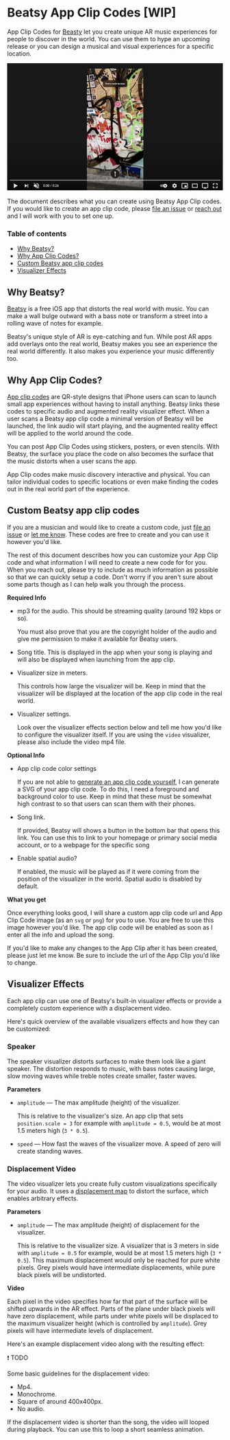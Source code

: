# Beatsy App Clip Codes [WIP]

App Clip Codes for [Beasty][app] let you create unique AR music experiences for people to discover in the world. You can use them to hype an upcoming release or you can design a musical and visual experiences for a specific location.

<div align="center"> 
    <a href="https://youtu.be/5iWi_Kd7rfw">
        <img src="images/video-thumb.png">
    </a>
</div>

The document describes what you can create using Beatsy App Clip codes. If you would like to create an app clip code, please [file an issue][issues] or [reach out][contact] and I will work with you to set one up.

### Table of contents

- [Why Beatsy?](#why-beatsy)
- [Why App Clip Codes?](#why-app-clip-codes)
- [Custom Beatsy app clip codes](#custom-beatsy-app-clip-codes)
- [Visualizer Effects](#visualizer-effects)

## Why Beatsy?

[Beatsy][app] is a free iOS app that distorts the real world with music. You can make a wall bulge outward with a bass note or transform a street into a rolling wave of notes for example.

Beatsy's unique style of AR is eye-catching and fun. While post AR apps add overlays onto the real world, Beatsy makes you see an experience the real world differently. It also makes you experience your music differently too.

## Why App Clip Codes?

[App clip codes](https://developer.apple.com/design/human-interface-guidelines/app-clips/overview/app-clip-codes/) are QR-style designs that iPhone users can scan to launch small app experiences without having to install anything. Beatsy links these codes to specific audio and augmented reality visualizer effect. When a user scans a Beatsy app clip code a minimal version of Beatsy will be launched, the link audio will start playing, and the augmented reality effect will be applied to the world around the code.

You can post App Clip Codes using stickers, posters, or even stencils. With Beatsy, the surface you place the code on also becomes the surface that the music distorts when a user scans the app.

App Clip codes make music discovery interactive and physical. You can tailor individual codes to specific locations or even make finding the codes out in the real world part of the experience.


## Custom Beatsy app clip codes

If you are a musician and would like to create a custom code, just [file an issue][issues] or [let me know][contact]. These codes are free to create and you can use it however you'd like.

The rest of this document describes how you can customize your App Clip code and what information I will need to create a new code for for you. When you reach out, please try to include as much information as possible so that we can quickly setup a code. Don't worry if you aren't sure about some parts though as I can help walk you through the process.

**Required Info**

- mp3 for the audio. This should be streaming quality (around 192 kbps or so).

    You must also prove that you are the copyright holder of the audio and give me permission to make it available for Beatsy users. 

- Song title. This is displayed in the app when your song is playing and will also be displayed when launching from the app clip.

- Visualizer size in meters.

    This controls how large the visualizer will be. Keep in mind that the visualizer will be displayed at the location of the app clip code in the real world.

- Visualizer settings.

    Look over the visualizer effects section below and tell me how you'd like to configure the visualizer itself. If you are using the `video` visualizer, please also include the video mp4 file.


**Optional Info**

- App clip code color settings

    If you are not able to [generate an app clip code yourself](https://developer.apple.com/documentation/app_clips/creating_app_clip_codes/creating_app_clip_codes_with_the_app_clip_code_generator), I can generate a SVG of your app clip code. To do this, I need a foreground and background color to use. Keep in mind that these must be somewhat high contrast to so that users can scan them with their phones.

- Song link.

    If provided, Beatsy will shows a button in the bottom bar that opens this link. You can use this to link to your homepage or primary social media account, or to a webpage for the specific song

- Enable spatial audio?

    If enabled, the music will be played as if it were coming from the position of the visualizer in the world. Spatial audio is disabled by default.

**What you get**

Once everything looks good, I will share a custom app clip code url and App Clip Code image (as an `svg` or `png`) for you to use. You are free to use this image however you'd like. The app clip code will be enabled as soon as I enter all the info and upload the song.

If you'd like to make any changes to the App Clip after it has been created, please just let me know. Be sure to include the url of the App Clip you'd like to change.


## Visualizer Effects

Each app clip can use one of Beatsy's built-in visualizer effects or provide a completely custom experience with a displacement video.

Here's quick overview of the available visualizers effects and how they can be customized:

### Speaker
The speaker visualizer distorts surfaces to make them look like a giant speaker. The distortion responds to music, with bass notes causing large, slow moving waves while treble notes create smaller, faster waves.

**Parameters**

- `amplitude` — The max amplitude (height) of the visualizer.

    This is relative to the visualizer's size. An app clip that sets `position.scale = 3` for example with `amplitude = 0.5`, would be at most 1.5 meters high (`3 * 0.5`).

- `speed` — How fast the waves of the visualizer move. A speed of zero will create standing waves.


### Displacement Video
The video visualizer lets you create fully custom visualizations specifically for your audio. It uses a [displacement map](https://en.wikipedia.org/wiki/Displacement_mapping) to distort the surface, which enables arbitrary effects.

**Parameters**

- `amplitude` — The max amplitude (height) of displacement for the visualizer.

    This is relative to the visualizer size. A visualizer that is 3 meters in side with `amplitude = 0.5` for example, would be at most 1.5 meters high (`3 * 0.5`). This maximum displacement would only be reached for pure white pixels. Grey pixels would have intermediate displacements, while pure black pixels will be undistorted. 

**Video**

Each pixel in the video specifies how far that part of the surface will be shifted upwards in the AR effect. Parts of the plane under black pixels will have zero displacement, while parts under white pixels will be displaced to the maximum visualizer height (which is controlled by `amplitude`). Grey pixels will have intermediate levels of displacement.

Here's an example displacement video along with the resulting effect:

❗ TODO

Some basic guidelines for the displacement video:

- Mp4.
- Monochrome.
- Square of around 400x400px.
- No audio.

If the displacement video is shorter than the song, the video will looped during playback. You can use this to loop a short seamless animation.


[app]: https://apps.apple.com/us/app/beatsy/id1543162330
[contact]: https://blog.mattbierner.com/about/
[issues]: https://github.com/mattbierner/beatsy-app-clip-codes/issues